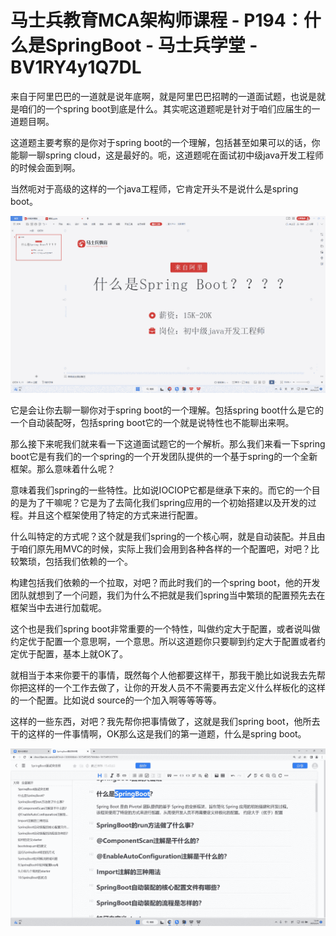# 马士兵教育MCA架构师课程 - P194：什么是SpringBoot - 马士兵学堂 - BV1RY4y1Q7DL

来自于阿里巴巴的一道就是说年底啊，就是阿里巴巴招聘的一道面试题，也说是就是咱们的一个spring boot到底是什么。其实呢这道题呢是针对于咱们应届生的一道题目啊。

这道题主要考察的是你对于spring boot的一个理解，包括甚至如果可以的话，你能聊一聊spring cloud，这是最好的。呃，这道题呢在面试初中级java开发工程师的时候会面到啊。

当然呃对于高级的这样的一个java工程师，它肯定开头不是说什么是spring boot。

![](img/025fd9acad450f31eaec43e55c93710a_1.png)

它是会让你去聊一聊你对于spring boot的一个理解。包括spring boot什么是它的一个自动装配呀，包括spring boot它的一个就是说特性也不能聊出来啊。

那么接下来呢我们就来看一下这道面试题它的一个解析。那么我们来看一下spring boot它是有我们的一个spring的一个开发团队提供的一个基于spring的一个全新框架。那么意味着什么呢？

意味着我们spring的一些特性。比如说IOCIOP它都是继承下来的。而它的一个目的是为了干嘛呢？它是为了去简化我们spring应用的一个初始搭建以及开发的过程。并且这个框架使用了特定的方式来进行配置。

什么叫特定的方式呢？这个就是我们spring的一个核心啊，就是自动装配。并且由于咱们原先用MVC的时候，实际上我们会用到各种各样的一个配置吧，对吧？比较繁琐，包括我们依赖的一个。

构建包括我们依赖的一个拉取，对吧？而此时我们的一个spring boot，他的开发团队就想到了一个问题，我们为什么不把就是我们spring当中繁琐的配置预先去在框架当中去进行加载呢。

这个也是我们spring boot非常重要的一个特性，叫做约定大于配置，或者说叫做约定优于配置一个意思啊，一个意思。所以这道题你只要聊到约定大于配置或者约定优于配置，基本上就OK了。

就相当于本来你要干的事情，既然每个人他都要这样干，那我干脆比如说我去先帮你把这样的一个工作去做了，让你的开发人员不不需要再去定义什么样板化的这样的一个配置。比如说d source的一个加入啊等等等等。

这样的一些东西，对吧？我先帮你把事情做了，这就是我们spring boot，他所去干的这样的一件事情啊，OK那么这是我们的第一道题，什么是spring boot。



![](img/025fd9acad450f31eaec43e55c93710a_3.png)